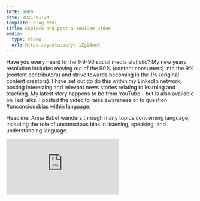 ```yaml
---
INTE: 5680
date: 2021-01-24
template: blog.html
title: Explore and post a YouTube video
media:
  type: video
  url: https://youtu.be/yk-1Zgi4meY
---
```


Have you every heard to the 1-9-90 social media statistic? My new years resolution includes moving out of the 90% (content consumers) into the 9% (content contributors) and strive towards becoming in the 1% (original content creators). I have set out do do this within my LinkedIn network, posting interesting and relevant news stories relating to learning and teaching. My latest story happens to be from YouTube - but is also available on TedTalks. I posted the video to raise awareness or to question #unconciousbias within language.

Headline: Anna Babel wanders through many topics concerning language, including the role of unconscious bias in listening, speaking, and understanding language.

<div class="aspect-ratio aspect-ratio--16-9">
  <iframe class="aspect-ratio--content" src="https://www.youtube-nocookie.com/embed/yk-1Zgi4meY" title="YouTube video player" frameborder="0" allow="accelerometer; autoplay; clipboard-write; encrypted-media; gyroscope; picture-in-picture" allowfullscreen></iframe>
</div>
